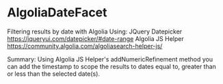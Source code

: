 # AlgoliaDateFacet
Filtering results by date with Algolia
Using: 
JQuery Datepicker https://jqueryui.com/datepicker/#date-range
Algolia JS Helper https://community.algolia.com/algoliasearch-helper-js/

Summary:  Using Algolia JS Helper's addNumericRefinement method you can add the timestamp to scope the results to dates equal to, greater than or less than the selected date(s).
